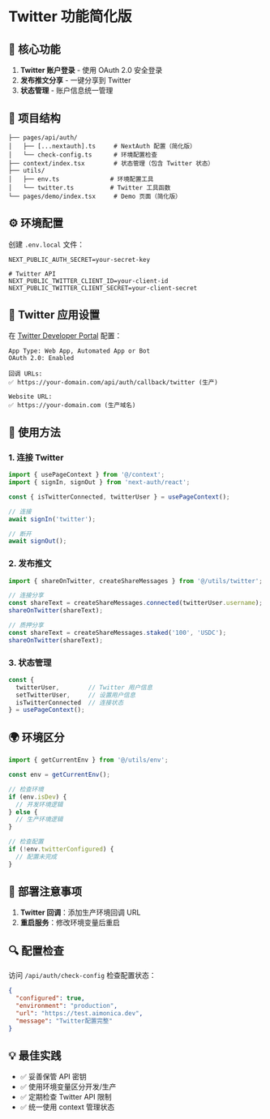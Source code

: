 # Twitter 功能简化版

## 🎯 核心功能

1. **Twitter 账户登录** - 使用 OAuth 2.0 安全登录
2. **发布推文分享** - 一键分享到 Twitter
3. **状态管理** - 账户信息统一管理

## 📁 项目结构

```
├── pages/api/auth/
│   ├── [...nextauth].ts     # NextAuth 配置（简化版）
│   └── check-config.ts      # 环境配置检查
├── context/index.tsx        # 状态管理（包含 Twitter 状态）
├── utils/
│   ├── env.ts              # 环境配置工具
│   └── twitter.ts          # Twitter 工具函数
└── pages/demo/index.tsx     # Demo 页面（简化版）
```

## ⚙️ 环境配置

创建 `.env.local` 文件：

```env
NEXT_PUBLIC_AUTH_SECRET=your-secret-key

# Twitter API
NEXT_PUBLIC_TWITTER_CLIENT_ID=your-client-id
NEXT_PUBLIC_TWITTER_CLIENT_SECRET=your-client-secret
```

## 🔧 Twitter 应用设置

在 [Twitter Developer Portal](https://developer.twitter.com/en/portal/dashboard) 配置：

```
App Type: Web App, Automated App or Bot
OAuth 2.0: Enabled

回调 URLs:
✅ https://your-domain.com/api/auth/callback/twitter (生产)

Website URL:
✅ https://your-domain.com (生产域名)
```

## 🎨 使用方法

### 1. 连接 Twitter

```typescript
import { usePageContext } from '@/context';
import { signIn, signOut } from 'next-auth/react';

const { isTwitterConnected, twitterUser } = usePageContext();

// 连接
await signIn('twitter');

// 断开
await signOut();
```

### 2. 发布推文

```typescript
import { shareOnTwitter, createShareMessages } from '@/utils/twitter';

// 连接分享
const shareText = createShareMessages.connected(twitterUser.username);
shareOnTwitter(shareText);

// 质押分享
const shareText = createShareMessages.staked('100', 'USDC');
shareOnTwitter(shareText);
```

### 3. 状态管理

```typescript
const {
  twitterUser,        // Twitter 用户信息
  setTwitterUser,     // 设置用户信息
  isTwitterConnected  // 连接状态
} = usePageContext();
```

## 🌍 环境区分

```typescript
import { getCurrentEnv } from '@/utils/env';

const env = getCurrentEnv();

// 检查环境
if (env.isDev) {
  // 开发环境逻辑
} else {
  // 生产环境逻辑
}

// 检查配置
if (!env.twitterConfigured) {
  // 配置未完成
}
```

## 🚀 部署注意事项

1. **Twitter 回调**：添加生产环境回调 URL
2. **重启服务**：修改环境变量后重启

## 🔍 配置检查

访问 `/api/auth/check-config` 检查配置状态：

```json
{
  "configured": true,
  "environment": "production",
  "url": "https://test.aimonica.dev",
  "message": "Twitter配置完整"
}
```

## 💡 最佳实践

- ✅ 妥善保管 API 密钥
- ✅ 使用环境变量区分开发/生产
- ✅ 定期检查 Twitter API 限制
- ✅ 统一使用 context 管理状态 
